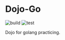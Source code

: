 # Dojo-Go

![build](https://github.com/nsuthison/dojo-go/workflows/build-and-test/badge.svg)
![test](https://github.com/nsuthison/dojo-go/workflows/build-and-test/badge.svg)

Dojo for golang practicing.
